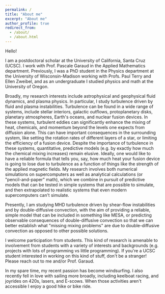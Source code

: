 ```yaml
---
permalink: /
title: "About me"
excerpt: "About me"
author_profile: true
redirect_from: 
  - /about/
  - /about.html
---
```


Hello!

I am a postdoctoral scholar at the University of California, Santa Cruz (UCSC). I work with Prof. Pascale Garaud in the Applied Mathematics department. Previously, I was a PhD student in the Physics department at the University of Wisconsin-Madison working with Profs. Paul Terry and Ellen Zweibel, and as an undergraduate I studied physics and math at the University of Oregon.

Broadly, my research interests include astrophysical and geophysical fluid dynamics, and plasma physics. In particular, I study turbulence driven by fluid and plasma instabilities. Turbulence can be found in a wide range of systems, include stellar interiors, galactic outflows, protoplanetary disks, planetary atmospheres, Earth's oceans, and nuclear fusion devices. In these systems, turbulent eddies can significantly enhance the mixing of heat, chemicals, and momentum beyond the levels one expects from diffusion alone. This can have important consequences in the surrounding system, like setting the rotation rates of different layers of a star, or limiting the efficiency of a fusion device. Despite the importance of turbulence in these systems, quantitative, predictive models (e.g. by exactly how much the chemical mixing increases) remain elusive. Ideally, one would like to have a reliable formula that tells you, say, how much heat your fusion device is going to lose due to turbulence as a function of things like the strength of the applied magnetic fields. My research involves both numerical simulations on supercomputers as well as analytical calculations (or "pencil-and-paper" math), which we combine in pursuit of predictive models that can be tested in simple systems that are possible to simulate, and then extrapolated to realistic systems that even modern supercomputers can't simulate.

Presently, I am studying MHD turbulence driven by shear-flow instabilities and by double-diffusive convection, with the aim of providing a reliable, simple model that can be included in something like MESA, or predicting observable consequences of double-diffusive convection so that we can better establish what "missing mixing problems" are due to double-diffusive convection as opposed to other possible solutions.

I welcome participation from students. This kind of research is amenable to involvement from students with a variety of interests and backgrounds (e.g. projects with lots of programming vs little programming). If you're a UCSC student interested in working on this kind of stuff, don't be a stranger! Please reach out to me and/or Prof. Garaud.

In my spare time, my recent passion has become windsurfing. I also recently fell in love with sailing more broadly, including keelboat racing, and joyrides on 420s, lasers, and E-scows. When those activities aren't accessible I enjoy a good hike or bike ride.
